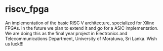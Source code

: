 # riscv_fpga
An implementation of the basic RISC V architecture, specialized for Xilinx FPGAs. In the future we plan to extend it and go for a ASIC implementation. We are doing this as the final year project in Electronics and Telecommunications Department, University of Moratuwa, Sri Lanka. Wish us luck!!!
